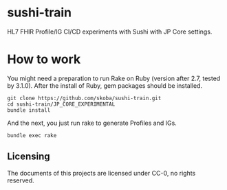 # sushi-train
HL7 FHIR Profile/IG CI/CD experiments with Sushi with JP Core settings.

# How to work

You might need a preparation to run Rake on Ruby (version after 2.7, tested by 3.1.0). After the install of Ruby, gem packages should be installed.

```shell
git clone https://github.com/skoba/sushi-train.git
cd sushi-train/JP_CORE_EXPERIMENTAL
bundle install
```

And the next, you just run rake to generate Profiles and IGs.

```shell
bundle exec rake
```

## Licensing

The documents of this projects are licensed under CC-0, no rights reserved.

